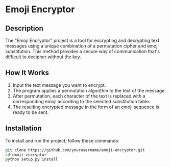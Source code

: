 # Emoji Encryptor

## Description
The "Emoji Encryptor" project is a tool for encrypting and decrypting text messages using a unique combination of a permutation cipher and emoji substitution. This method provides a secure way of communication that's difficult to decipher without the key.

## How It Works
1. Input the text message you want to encrypt.
2. The program applies a permutation algorithm to the text of the message.
3. After permutation, each character of the text is replaced with a corresponding emoji according to the selected substitution table.
4. The resulting encrypted message in the form of an emoji sequence is ready to be sent.

## Installation
To install and run the project, follow these commands:

```bash
git clone https://github.com/yourusername/emoji-encryptor.git
cd emoji-encryptor
python setup.py install
